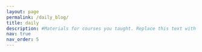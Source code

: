 ```yaml
---
layout: page
permalink: /daily_blog/
title: daily
description: #Materials for courses you taught. Replace this text with your description.
nav: true
nav_order: 5
---
```


<!-- ## MIT -->

<!-- - 6.008: Introduction to Inference, Teaching Assistant Fall 2021
- 6.3800: Introduction to Inference, Teaching Assistant Fall 2022 -->

<!--
For now, this page is assumed to be a static description of your courses. You can convert it to a collection similar to `_projects/` so that you can have a dedicated page for each course.

Organize your courses by years, topics, or universities, however you like!
-->
